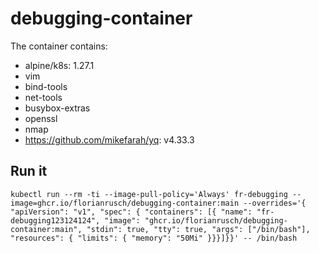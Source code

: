 # debugging-container

The container contains:

- alpine/k8s: 1.27.1
- vim
- bind-tools
- net-tools
- busybox-extras
- openssl
- nmap
- <https://github.com/mikefarah/yq>: v4.33.3

## Run it

```shell
kubectl run --rm -ti --image-pull-policy='Always' fr-debugging --image=ghcr.io/florianrusch/debugging-container:main --overrides='{ "apiVersion": "v1", "spec": { "containers": [{ "name": "fr-debugging123124124", "image": "ghcr.io/florianrusch/debugging-container:main", "stdin": true, "tty": true, "args": ["/bin/bash"], "resources": { "limits": { "memory": "50Mi" }}}]}}' -- /bin/bash
```

